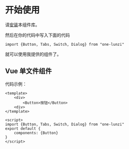# 开始使用

请[安装](#/doc/install)本组件库。

然后在你的代码中写入下面的代码

```
import {Button, Tabs, Switch, Dialog} from "one-lunzi"
```

就可以使用我提供的组件了。

## Vue 单文件组件
代码示例：
```
<template>
    <div>
        <Button>按钮</Button>
    <div>
</template>

<script>
import {Button, Tabs, Switch, Dialog} from "one-lunzi"
export default {
    components: {Button}
}
</script>
``` 
